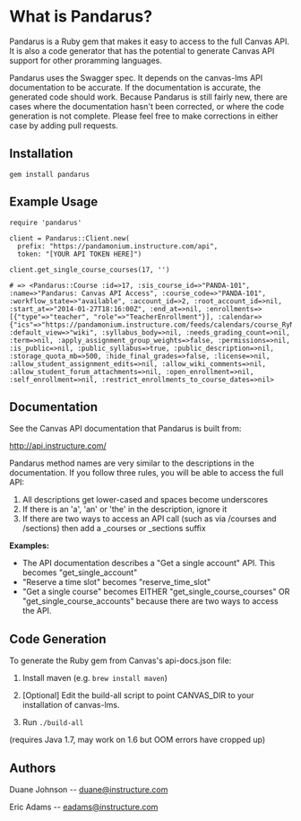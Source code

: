 What is Pandarus?
=================

Pandarus is a Ruby gem that makes it easy to access to the full Canvas API. It is also a code generator that has the potential to generate Canvas API support for other proramming languages.

Pandarus uses the Swagger spec. It depends on the canvas-lms API documentation to be accurate. If the documentation is accurate, the generated code should work. Because Pandarus is still fairly new, there are cases where the documentation hasn't been corrected, or where the code generation is not complete. Please feel free to make corrections in either case by adding pull requests.

Installation
------------

```
gem install pandarus
```

Example Usage
-------------

```
require 'pandarus'

client = Pandarus::Client.new(
  prefix: "https://pandamonium.instructure.com/api",
  token: "[YOUR API TOKEN HERE]")

client.get_single_course_courses(17, '')

# => <Pandarus::Course :id=>17, :sis_course_id=>"PANDA-101", :name=>"Pandarus: Canvas API Access", :course_code=>"PANDA-101", :workflow_state=>"available", :account_id=>2, :root_account_id=>nil, :start_at=>"2014-01-27T18:16:00Z", :end_at=>nil, :enrollments=>[{"type"=>"teacher", "role"=>"TeacherEnrollment"}], :calendar=>{"ics"=>"https://pandamonium.instructure.com/feeds/calendars/course_RyNBDB2Rtt5rxd9koFq3QbAxx1AqCimyN6xWYEmW.ics"}, :default_view=>"wiki", :syllabus_body=>nil, :needs_grading_count=>nil, :term=>nil, :apply_assignment_group_weights=>false, :permissions=>nil, :is_public=>nil, :public_syllabus=>true, :public_description=>nil, :storage_quota_mb=>500, :hide_final_grades=>false, :license=>nil, :allow_student_assignment_edits=>nil, :allow_wiki_comments=>nil, :allow_student_forum_attachments=>nil, :open_enrollment=>nil, :self_enrollment=>nil, :restrict_enrollments_to_course_dates=>nil>
```


Documentation
-------------

See the Canvas API documentation that Pandarus is built from:

http://api.instructure.com/

Pandarus method names are very similar to the descriptions in the documentation. If you follow three rules, you will be able to access the full API:

1. All descriptions get lower-cased and spaces become underscores
2. If there is an 'a', 'an' or 'the' in the description, ignore it
3. If there are two ways to access an API call (such as via /courses and /sections) then add a _courses or _sections suffix

**Examples:**

- The API documentation describes a "Get a single account" API. This becomes "get_single_account"
- "Reserve a time slot" becomes "reserve_time_slot"
- "Get a single course" becomes EITHER "get_single_course_courses" OR "get_single_course_accounts" because there are two ways to access the API.

Code Generation
---------------

To generate the Ruby gem from Canvas's api-docs.json file:

1. Install maven (e.g. ```brew install maven```)

2. [Optional] Edit the build-all script to point CANVAS_DIR to your installation of canvas-lms.

3. Run ```./build-all```

(requires Java 1.7, may work on 1.6 but OOM errors have cropped up)

Authors
-------

Duane Johnson -- duane@instructure.com

Eric Adams -- eadams@instructure.com

